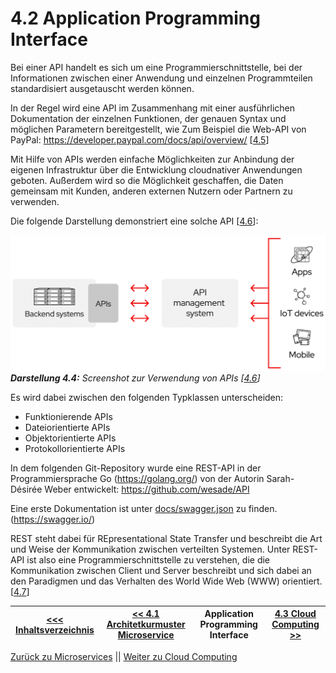 # 4.2 Application Programming Interface

Bei einer API handelt es sich um eine Programmierschnittstelle, bei der Informationen zwischen einer Anwendung und einzelnen Programmteilen standardisiert ausgetauscht werden können.

In der Regel wird eine API im Zusammenhang mit einer ausführlichen Dokumentation der einzelnen Funktionen, der genauen Syntax und möglichen Parametern bereitgestellt, wie Zum Beispiel die Web-API von PayPal: <https://developer.paypal.com/docs/api/overview/> [[4.5](https://www.dev-insider.de/was-ist-eine-api-a-583923/)]

Mit Hilfe von APIs werden einfache Möglichkeiten zur Anbindung der eigenen Infrastruktur über die Entwicklung cloudnativer Anwendungen geboten. Außerdem wird so die Möglichkeit geschaffen, die Daten gemeinsam mit Kunden, anderen externen Nutzern oder Partnern zu verwenden.

Die folgende Darstellung demonstriert eine solche API [[4.6](https://www.redhat.com/de/topics/api/what-are-application-programming-interfaces)]<a id="Darstellung_44"></a>:

![API](../images/API.png)
***Darstellung 4.4:** Screenshot zur Verwendung von APIs [[4.6](https://www.redhat.com/de/topics/api/what-are-application-programming-interfaces)]*

Es wird dabei zwischen den folgenden Typklassen unterscheiden:

- Funktionierende APIs
- Dateiorientierte APIs
- Objektorientierte APIs
- Protokollorientierte APIs

In dem folgenden Git-Repository wurde eine REST-API in der Programmiersprache Go (<https://golang.org/>) von der Autorin Sarah-Désirée Weber entwickelt: <https://github.com/wesade/API>

Eine erste Dokumentation ist unter [docs/swagger.json](https://github.com/wesade/API/blob/master/docs/swagger.json) zu finden. (<https://swagger.io/>)

REST steht dabei für REpresentational State Transfer und beschreibt die Art und Weise der Kommunikation zwischen verteilten Systemen. Unter REST-API ist also eine Programmierschnittstelle zu verstehen, die die Kommunikation zwischen Client und Server beschreibt und sich dabei an den Paradigmen und das Verhalten des World Wide Web (WWW) orientiert. [[4.7](https://www.cloudcomputing-insider.de/was-ist-eine-rest-api-a-611116/)]

| [&lt;&lt;&lt; Inhaltsverzeichnis](../README.md) | [&lt;&lt; 4.1 Architetkurmuster Microservice](./Microservice.md) | Application Programming Interface | [4.3 Cloud Computing &gt;&gt;](./Cloud.md) |
|------------------------------------------------|---------------------------------------------------------------------------------|-------------|-----------------------------------------------------------------|

[Zurück zu Microservices](./Microservice.md) || [Weiter zu Cloud Computing](./Cloud.md)

